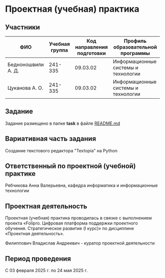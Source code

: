 # Проектная (учебная) практика
## Участники
|ФИО|Учебная группа|Код направления подготовки|Профиль образовательной программы|
|-----------------|---------|------|-----|
|Бедноношвили А. Д.|241-335|09.03.02|Информационные системы и технологии|
|Цуканова А. О.|241-335|09.03.02|Информационные системы и технологии|
## Задание
Задание размещено в папке **task** в файле [README.md](https://github.com/bednsasha/Text-editor/blob/main/task/README.md)
## Вариативная часть задания
Создание текстового редактора "Textopia" на Python
## Ответственный по проектной (учебной) практике
 Рябчикова Анна Валерьевна, кафедра информатика и информационные технологии
## Проектная деятельность
Проектная (учебная) практика проводилась в связке с выполнением проекта «Folipro. Цифровая платформа поддержки проектного обучения. Стратегическое развитие (I курс)» по дисциплине «Проектная деятельность».

Филиппович Владислав Андреевич - куратор проектной деятельности

## Период проведения
С 03 февраля 2025 г. по 24 мая 2025 г.
